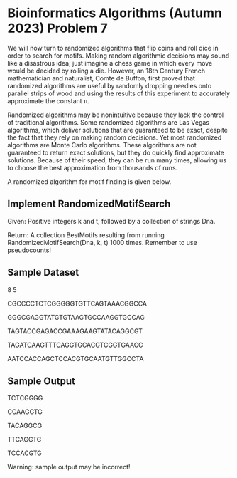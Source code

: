 # Bioinformatics Algorithms (Autumn 2023) Problem 7

We will now turn to randomized algorithms that flip coins and roll dice in order to search for motifs. Making random algorithmic decisions may sound like a disastrous idea; just imagine a chess game in which every move would be decided by rolling a die. However, an 18th Century French mathematician and naturalist, Comte de Buffon, first proved that randomized algorithms are useful by randomly dropping needles onto parallel strips of wood and using the results of this experiment to accurately approximate the constant π.

Randomized algorithms may be nonintuitive because they lack the control of traditional algorithms. Some randomized algorithms are Las Vegas algorithms, which deliver solutions that are guaranteed to be exact, despite the fact that they rely on making random decisions. Yet most randomized algorithms are Monte Carlo algorithms. These algorithms are not guaranteed to return exact solutions, but they do quickly find approximate solutions. Because of their speed, they can be run many times, allowing us to choose the best approximation from thousands of runs.

A randomized algorithm for motif finding is given below.

##  Implement RandomizedMotifSearch

Given: Positive integers k and t, followed by a collection of strings Dna.

Return: A collection BestMotifs resulting from running RandomizedMotifSearch(Dna, k, t) 1000 times. Remember to use pseudocounts!

## Sample Dataset

8 5

CGCCCCTCTCGGGGGTGTTCAGTAAACGGCCA

GGGCGAGGTATGTGTAAGTGCCAAGGTGCCAG

TAGTACCGAGACCGAAAGAAGTATACAGGCGT

TAGATCAAGTTTCAGGTGCACGTCGGTGAACC

AATCCACCAGCTCCACGTGCAATGTTGGCCTA


## Sample Output

TCTCGGGG

CCAAGGTG

TACAGGCG

TTCAGGTG

TCCACGTG


Warning: sample output may be incorrect!
